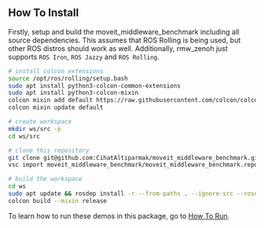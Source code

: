 ## How To Install


Firstly, setup and build the moveit_middleware_benchmark including all source dependencies. This assumes that ROS Rolling is being used, but other ROS distros should work as well. Additionally, rmw_zenoh just supports `ROS Iron`, `ROS Jazzy` and `ROS Rolling`.
```sh
# install colcon extensions
source /opt/ros/rolling/setup.bash
sudo apt install python3-colcon-common-extensions
sudo apt install python3-colcon-mixin
colcon mixin add default https://raw.githubusercontent.com/colcon/colcon-mixin-repository/master/index.yaml
colcon mixin update default

# create workspace
mkdir ws/src -p
cd ws/src

# clone this repository
git clone git@github.com:CihatAltiparmak/moveit_middleware_benchmark.git
vsc import moveit_middleware_benchmark/moveit_middleware_benchmark.repos --recursive

# build the workspace
cd ws
sudo apt update && rosdep install -r --from-paths . --ignore-src --rosdistro $ROS_DISTRO -y
colcon build --mixin release
```

To learn how to run these demos in this package, go to [How To Run](./how_to_run.md).
